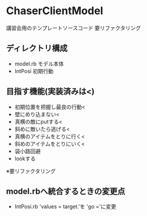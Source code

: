 # ChaserClientModel
講習会用のテンプレートソースコード
要リファクタリング

## ディレクトリ構成
* model.rb モデル本体
* IntPosi 初期行動

## 目指す機能(実装済みは<)
* 初期位置を把握し最良の行動<
* 壁にめり込まない<
* 真横の敵にputする<
* 斜めに敵いたら逃げる<
* 真横のアイテムをとりに行く<
* 斜めのアイテムをとりにいく<
* 袋小路回避
* lookする

※要リファクタリング
  
## model.rbへ統合するときの変更点
* IntPosi.rb
 'values = target.'を 'go ='に変更
